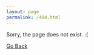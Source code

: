 ```yaml
---
layout: page
permalink: /404.html
---
```


Sorry, the page does not exist. :(

<a href="#" onclick="history.go(-1)">Go Back</a>
